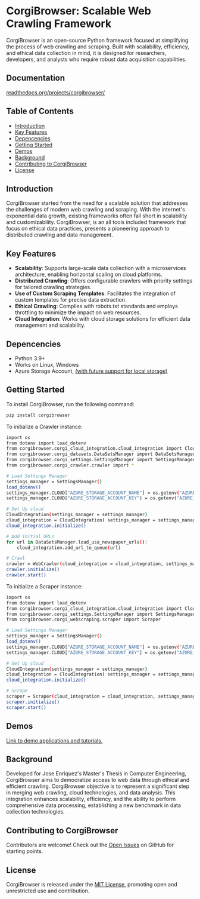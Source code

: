 # CorgiBrowser: Scalable Web Crawling Framework

CorgiBrowser is an open-source Python framework focused at simplifying the process of web crawling and scraping. Built with scalability, efficiency, and ethical data collection in mind, it is designed for researchers, developers, and analysts who require robust data acquisition capabilities.


## Documentation

[readthedocs.org/projects/corgibrowser/](https://readthedocs.org/projects/corgibrowser/)

## Table of Contents

- [Introduction](#introduction)
- [Key Features](#key-features)
- [Depencencies](#dependencies)
- [Getting Started](#getting-started)
- [Demos](#demos)
- [Background](#background)
- [Contributing to CorgiBrowser](#contributing-to-corgibrowser)
- [License](#license)

## Introduction
CorgiBrowser started from the need for a scalable solution that addresses the challenges of modern web crawling and scraping. With the internet's exponential data growth, existing frameworks often fall short in scalability and customizability. CorgiBrowser, is an all tools included framework that focus on ethical data practices, presents a pioneering approach to distributed crawling and data management.

## Key Features

- **Scalability**: Supports large-scale data collection with a microservices architecture, enabling horizontal scaling on cloud platforms.
- **Distributed Crawling**: Offers configurable crawlers with priority settings for tailored crawling strategies.
- **Use of Custom Scraping Templates**: Facilitates the integration of custom templates for precise data extraction.
- **Ethical Crawling**: Complies with robots.txt standards and employs throttling to minimize the impact on web resources.
- **Cloud Integration**: Works with cloud storage solutions for efficient data management and scalability.

## Depencencies

* Python 3.9+
* Works on Linux, Windows
* Azure Storage Account, [(with future support for local storage)](https://github.com/j-enriquez/corgibrowser/issues/2)


## Getting Started

To install CorgiBrowser, run the following command:

```sh
pip install corgibrowser
```

To initialize a Crawler instance:
```sh
import os
from dotenv import load_dotenv
from corgibrowser.corgi_cloud_integration.cloud_integration import CloudIntegration
from corgibrowser.corgi_datasets.DataSetsManager import DataSetsManager
from corgibrowser.corgi_settings.SettingsManager import SettingsManager
from corgibrowser.corgi_crawler.crawler import *

# Load Settings Manager
settings_manager = SettingsManager()
load_dotenv()
settings_manager.CLOUD["AZURE_STORAGE_ACCOUNT_NAME"] = os.getenv("AZURE_STORAGE_ACCOUNT_NAME")
settings_manager.CLOUD["AZURE_STORAGE_ACCOUNT_KEY"] = os.getenv("AZURE_STORAGE_ACCOUNT_KEY")

# Set Up cloud
CloudIntegration(settings_manager = settings_manager)
cloud_integration = CloudIntegration( settings_manager = settings_manager )
cloud_integration.initialize()

# Add Initial URLs
for url in DataSetsManager.load_usa_newspaper_urls():
    cloud_integration.add_url_to_queue(url)

# Crawl
crawler = WebCrawler(cloud_integration = cloud_integration, settings_manager=settings_manager )
crawler.initialize()
crawler.start()
```

To initialize a Scraper instance:
```sh
import os
from dotenv import load_dotenv
from corgibrowser.corgi_cloud_integration.cloud_integration import CloudIntegration
from corgibrowser.corgi_settings.SettingsManager import SettingsManager
from corgibrowser.corgi_webscraping.scraper import Scraper

# Load Settings Manager
settings_manager = SettingsManager()
load_dotenv()
settings_manager.CLOUD["AZURE_STORAGE_ACCOUNT_NAME"] = os.getenv("AZURE_STORAGE_ACCOUNT_NAME")
settings_manager.CLOUD["AZURE_STORAGE_ACCOUNT_KEY"] = os.getenv("AZURE_STORAGE_ACCOUNT_KEY")

# Set Up cloud
CloudIntegration(settings_manager = settings_manager)
cloud_integration = CloudIntegration( settings_manager = settings_manager )
cloud_integration.initialize()

# Scrape
scraper = Scraper(cloud_integration = cloud_integration, settings_manager=settings_manager )
scraper.initialize()
scraper.start()
```

## Demos

[Link to demo applications and tutorials.](https://github.com/j-enriquez/corgibrowser/tree/main/user)

## Background

Developed for Jose Enriquez's Master's Thesis in Computer Engineering, CorgiBrowser aims to democratize access to web data through ethical and efficient crawling. CorgiBrowser objective is to represent a significant step in merging web crawling, cloud technologies, and data analysis. This integration enhances scalability, efficiency, and the ability to perform comprehensive data processing, establishing a new benchmark in data collection technologies.

## Contributing to CorgiBrowser

Contributors are welcome! Check out the [Open Issues](https://github.com/j-enriquez/corgibrowser/issues) on GitHub for starting points.

## License
CorgiBrowser is released under the [MIT License](https://github.com/j-enriquez/corgibrowser/blob/main/LICENSE), promoting open and unrestricted use and contribution.





